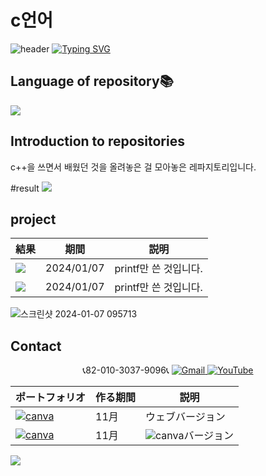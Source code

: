 #  c언어
![header](https://capsule-render.vercel.app/api?type=egg&color=gradient&height=300&section=header&text=welcome%2&fontSize=50&desc=C언어%20개발%20페이지)
[![Typing SVG](https://readme-typing-svg.demolab.com?font=Fira+Code&pause=1000&color=F76F00&background=FFBD2F00&random=false&width=435&lines=%E3%81%A9%E3%81%86%E3%81%9E%E3%82%88%E3%82%8D%E3%81%97%E3%81%8F%E3%81%8A%E3%81%AD%E3%81%8C%E3%81%84%E3%81%97%E3%81%BE%E3%81%99%E3%80%82)](https://git.io/typing-svg)

## Language of repository📚
<img src="https://img.shields.io/badge/C++-00599C?style=flat-square&logo=C%2B%2B&logoColor=white"/>

## Introduction to repositories <br> 
c++을 쓰면서 배웠던 것을 올려놓은 걸 모아놓은 레파지토리입니다.

#result
 <a href="https://github.com/do04200611/C/blob/main/easywin32retest/easywin32retest/easywin32retest.cpp">
    <img src="https://github.com/do04200611/cplusplus/assets/74278578/ff06f7ed-4bde-4d0c-92f3-7226b5152756">
  </a>

 ## project

  |結果                                                                                                                                                            | 期間          | 説明               |
  |----------------------------------------------------------------------------------------------------------------------------------------------------------------|---------------|--------------------|
  |<a href="https://github.com/do04200611/C/blob/main/easywin32retest/easywin32retest/easywin32retest.cpp"><img src="https://github.com/do04200611/cplusplus/assets/74278578/ff06f7ed-4bde-4d0c-92f3-7226b5152756"></a>|2024/01/07|printf만 쓴 것입니다.|
 |<a href="https://github.com/do04200611/C/blob/main/helloworld/helloworld/%EC%86%8C%EC%8A%A4.cpp"><img src="https://github.com/do04200611/C/assets/74278578/84dc1d31-2abb-4264-8c79-cca8cb7112ae"></a>|2024/01/07|printf만 쓴 것입니다. | 
 
![스크린샷 2024-01-07 095713](https://github.com/do04200611/C/assets/74278578/84dc1d31-2abb-4264-8c79-cca8cb7112ae)

## Contact 


<p align="center">
  📞82-010-3037-9096📞
  <a href="mailto:a01030379096@gmail.com">
    <img src="https://img.shields.io/badge/-Gmail-red?style=for-the-badge&logo=Gmail" alt="Gmail">
  </a>
  <a href="https://www.youtube.com/channel/UC484ZJMavtoPOI4ey-HFdCA">
   <img src="https://img.shields.io/badge/-YouTube-red?style=for-the-badge&logo=youtube"  alt="YouTube">
 </a> <br>
 
  | ポートフォリオ           |  作る期間     |            説明  |
  |------------------------|---------------|----------------------------------------------|
  |<a href="https://kimganghyeon.my.canva.site/kimganghyeon"><img src="https://img.shields.io/badge/canva-purple?style=for-the-badge&logo=canva" alt="canva"></a>|11月|ウェブバージョン|
  |<a href="https://www.canva.com/design/DAFzY5opUiA/Ge33dSKE16cErBaDJDp-BA/edit"><img src="https://img.shields.io/badge/canva-purple?style=for-the-badge&logo=canva" alt="canva"></a>|11月|<img src="https://img.shields.io/badge/canva-purple?style=for-the-badge&logo=canva" alt="canva">バージョン|
</p>
<img src="https://capsule-render.vercel.app/api?type=egg&color=gradient&height=300&text=Thank%20you%20for%20watching.&section=footer" />
